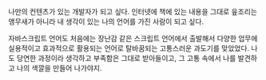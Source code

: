 나만의 컨텐츠가 있는 개발자가 되고 싶다. 
인터넷에 책에 있는 내용을 그대로 읖조리는 앵무새가 아니라
내 생각이 있는 나의 언어를 가진 사람이 되고 싶다.

자바스크립트 언어도 처음에는 장난감 같은 스크립트 언어에서 출발해서 다양한 업무에 실용적이고 효과적으로 활용되는 언어로 탈바꿈되는 고통스러운 과도기를 맞았었다. 
나도 당연한 과정이라 생각하고 부족함은 그대로 받아들이고, 그 고통 속에서 나를 발견하고 나의 색깔을 만들어 나가야지.
<!--stackedit_data:
eyJoaXN0b3J5IjpbMTg4OTQwNjI5NF19
-->